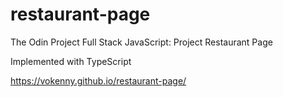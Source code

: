 # restaurant-page

The Odin Project Full Stack JavaScript: Project Restaurant Page

Implemented with TypeScript

https://vokenny.github.io/restaurant-page/
